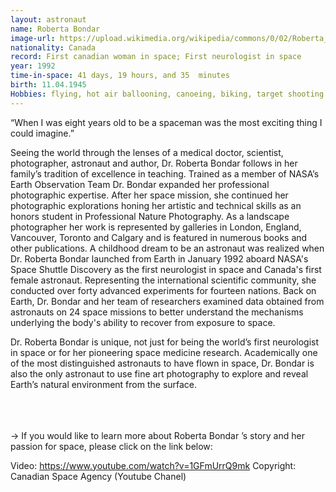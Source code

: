 ```yaml
---
layout: astronaut
name: Roberta Bondar
image-url: https://upload.wikimedia.org/wikipedia/commons/0/02/Roberta_Bondar2.jpg
nationality: Canada
record: First canadian woman in space; First neurologist in space
year: 1992
time-in-space: 41 days, 19 hours, and 35  minutes
birth: 11.04.1945
Hobbies: flying, hot air ballooning, canoeing, biking, target shooting (rifle, handgun), fishing, cross-country skiing and hiking
---
```


<div class="quotes">
“When I was eight years old to be a spaceman was the most exciting thing I could imagine.” 
</div>

Seeing the world through the lenses of a medical doctor, scientist, photographer, astronaut and author, Dr. Roberta Bondar follows in her family’s tradition of excellence in teaching. Trained as a member of NASA’s Earth Observation Team Dr. Bondar expanded her professional photographic expertise. After her space mission, she continued her photographic explorations honing her artistic and technical skills as an honors student in Professional Nature Photography. As a landscape photographer her work is represented by galleries in London, England, Vancouver, Toronto and Calgary and is featured in numerous books and other publications.
A childhood dream to be an astronaut was realized when Dr. Roberta Bondar launched from Earth in January 1992 aboard NASA's Space Shuttle Discovery as the first neurologist in space and Canada's first female astronaut. Representing the international scientific community, she conducted over forty advanced experiments for fourteen nations.
Back on Earth, Dr. Bondar and her team of researchers examined data obtained from astronauts on 24 space missions to better understand the mechanisms underlying the body's ability to recover from exposure to space.

Dr. Roberta Bondar is unique, not just for being the world’s first neurologist in space or for her pioneering space medicine research. Academically one of the most distinguished astronauts to have flown in space, Dr. Bondar is also the only astronaut to use fine art photography to explore and reveal Earth’s natural environment from the surface.

<br>
<br>
<br>
-> If you would like to learn more about Roberta Bondar ’s story and her passion for space, please click on the link below:

Video: https://www.youtube.com/watch?v=1GFmUrrQ9mk
Copyright: Canadian Space Agency  (Youtube Chanel)
